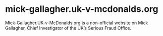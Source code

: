 # mick-gallagher.uk-v-mcdonalds.org
Mick-Gallagher.UK-v-McDonalds.org is a non-official website on Mick Gallagher, Chief Investigator of the UK’s Serious Fraud Office.
